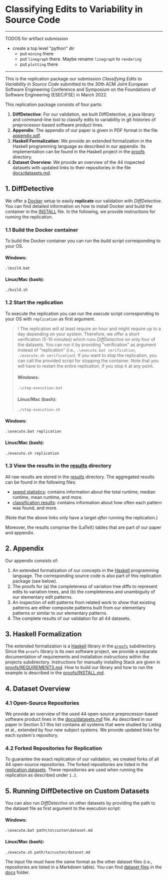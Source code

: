 # Classifying Edits to Variability in Source Code

---
TODOS for artifact submission
- create a top level "python" dir
  - put `mining` there
  - put `linegraph` there. Maybe rename `linegraph` to `rendering`
  - put `plotting` there
---

This is the replication package our submission _Classifying Edits to Variability in Source Code_ submitted to the 30th ACM Joint European Software Engineering Conference and Symposium on the Foundations of Software Engineering (ESEC/FSE) in March 2022.

This replication package consists of four parts:

1. **DiffDetective**: For our validation, we built DiffDetective, a java library and command-line tool to classify edits to variability in git histories of preprocessor-based software product lines.
2. **Appendix**: The appendix of our paper is given in PDF format in the file [appendix.pdf](appendix.pdf).
3. **Haskell Formalization**: We provide an extended formalization in the Haskell programming language as described in our appendix. Its implementation can be found in the Haskell project in the [proofs](proofs) directory.
4. **Dataset Overview**: We provide an overview of the 44 inspected datasets with updated links to their repositories in the file [docs/datasets.md][dataset].

## 1. DiffDetective
We offer a [Docker](https://www.docker.com/) setup to easily __replicate__ our validation with _DiffDetective_. 
You can find detailed information on how to install Docker and build the container in the [INSTALL](INSTALL.md) file.
In the following, we provide instructions for running the replication.

### 1.1 Build the Docker container
To build the Docker container you can run the _build_ script corresponding to your OS.
#### Windows: 
`.\build.bat`
#### Linux/Mac (bash): 
`./build.sh`

### 1.2 Start the replication
To execute the replication you can run the _execute_ script corresponding to your OS with `replication` as first argument.

> ! The replication will at least require an hour and might require up to a day depending on your system.
> Therefore, we offer a short verification (5-10 minutes) which runs _DiffDetective_ on only four of the datasets.
> You can run it by providing "verification" as argument instead of "replication" (i.e., `.\execute.bat verification`,  `./execute.sh verification`).
> If you want to stop the replication, you can call the provided script for stopping the container. Note that you will have to restart the entire replication, if you stop it at any point.
> #### Windows:
> `.\stop-execution.bat`
> #### Linux/Mac (bash):
> `./stop-execution.sh`

#### Windows: 
`.\execute.bat replication`
#### Linux/Mac (bash): 
`./execute.sh replication`

### 1.3 View the results in the [results](results) directory
All raw results are stored in the [results](results) directory. The aggregated results can be found in the following files:
- [speed statistics](results/validation/speedstatistics.txt): contains information about the total runtime, median runtime, mean runtime, and more.
- [classification results](results/validation/ultimateresult.metadata.txt): contains information about how often each pattern was found, and more.

(Note that the above links only have a target _after_ running the replication.)

Moreover, the results comprise the (LaTeX) tables that are part of our paper and appendix.

## 2. Appendix

Our appendix consists of:
1. An extended formalization of our concepts in the [Haskell][haskell] programming language. The corresponding source code is also part of this replication package (see below).
2. The proofs for (a) the completeness of variation tree diffs to represent edits to variation trees, and (b) the completeness and unambiguity of our elementary edit patterns.
3. An inspection of edit patterns from related work to show that existing patterns are either composite patterns built from our elementary patterns or similar to our elementary patterns.
4. The complete results of our validation for all 44 datasets.

## 3. Haskell Formalization
The extended formalization is a [Haskell][haskell] library in the [`proofs`](proofs) subdirectory.
Since the `proofs` library is its own software project, we provide a separate documentation of requirements and installation instructions within the projects subdirectory.
Instructions for manually installing Stack are given in [proofs/REQUIREMENTS.md](proofs/REQUIREMENTS.md).
How to build our library and how to run the example is described in the [proofs/INSTALL.md](proofs/INSTALL.md).


## 4. Dataset Overview
### 4.1 Open-Source Repositories
We provide an overview of the used 44 open-source preprocessor-based software product lines in the [docs/datasets.md][dataset] file.
As described in our paper in Section 5.1 this list contains all systems that were studied by Liebig et al., extended by four new subject systems.
We provide updated links for each system's repository.

### 4.2 Forked Repositories for Replication
To guarantee the exact replication of our validation, we created forks of all 44 open-source repositories. The forked repositories are listed in the [replication datasets](docs/replication/datasets.md). These repositories are used when running the replication as described under `1.2`.

## 5. Running DiffDetective on Custom Datasets
You can also run _DiffDetective_ on other datasets by providing the path to the dataset file as first argument to the execution script:

#### Windows:
`.\execute.bat path\to\custon\dataset.md`
#### Linux/Mac (bash):
`./execute.sh path/to/custon/dataset.md`

The input file must have the same format as the other dataset files (i.e., repositories are listed in a Markdown table). You can find [dataset files](docs/datasets.md) in the [docs](docs) folder.

[haskell]: https://www.haskell.org/
[dataset]: docs/datasets.md


